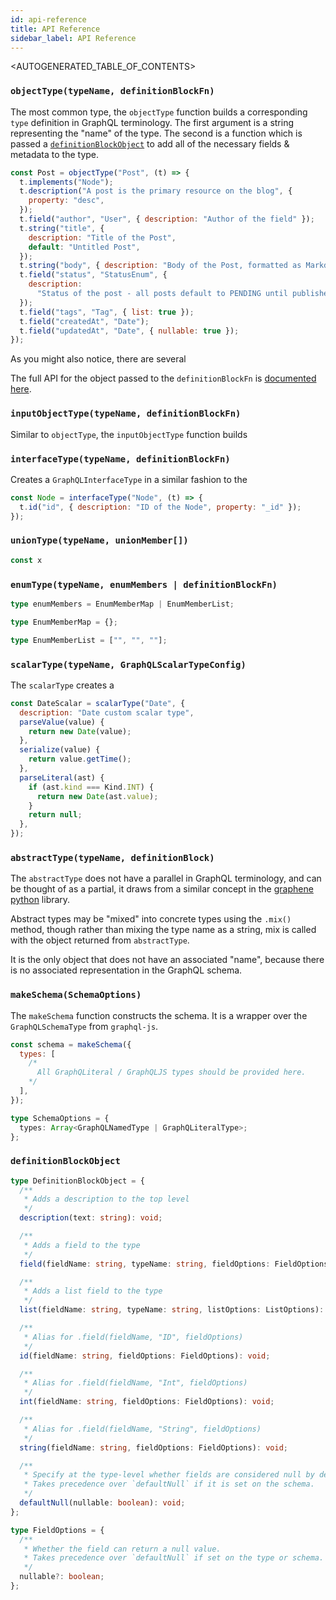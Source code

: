 ```yaml
---
id: api-reference
title: API Reference
sidebar_label: API Reference
---
```


<AUTOGENERATED_TABLE_OF_CONTENTS>

### `objectType(typeName, definitionBlockFn)`

The most common type, the `objectType` function builds a corresponding `type` definition in GraphQL terminology. The first argument is a string representing the "name" of the type. The second is a function which is passed a [`definitionBlockObject`](#definitionblockobject) to add all of the necessary fields & metadata to the type.

```js
const Post = objectType("Post", (t) => {
  t.implements("Node");
  t.description("A post is the primary resource on the blog", {
    property: "desc",
  });
  t.field("author", "User", { description: "Author of the field" });
  t.string("title", {
    description: "Title of the Post",
    default: "Untitled Post",
  });
  t.string("body", { description: "Body of the Post, formatted as Markdown" });
  t.field("status", "StatusEnum", {
    description:
      "Status of the post - all posts default to PENDING until published",
  });
  t.field("tags", "Tag", { list: true });
  t.field("createdAt", "Date");
  t.field("updatedAt", "Date", { nullable: true });
});
```

As you might also notice, there are several

The full API for the object passed to the `definitionBlockFn` is [documented here](#definitionblockobject).

### `inputObjectType(typeName, definitionBlockFn)`

Similar to `objectType`, the `inputObjectType` function builds

### `interfaceType(typeName, definitionBlockFn)`

Creates a `GraphQLInterfaceType` in a similar fashion to the

```js
const Node = interfaceType("Node", (t) => {
  t.id("id", { description: "ID of the Node", property: "_id" });
});
```

### `unionType(typeName, unionMember[])`

```js
const x
```

### `enumType(typeName, enumMembers | definitionBlockFn)`

```ts
type enumMembers = EnumMemberMap | EnumMemberList;

type EnumMemberMap = {};

type EnumMemberList = ["", "", ""];
```

### `scalarType(typeName, GraphQLScalarTypeConfig)`

The `scalarType` creates a

```js
const DateScalar = scalarType("Date", {
  description: "Date custom scalar type",
  parseValue(value) {
    return new Date(value);
  },
  serialize(value) {
    return value.getTime();
  },
  parseLiteral(ast) {
    if (ast.kind === Kind.INT) {
      return new Date(ast.value);
    }
    return null;
  },
});
```

### `abstractType(typeName, definitionBlock)`

The `abstractType` does not have a parallel in GraphQL terminology, and can be thought of as a partial, it draws from a similar concept in the [graphene python](https://docs.graphene-python.org/en/latest/types/abstracttypes/) library.

Abstract types may be "mixed" into concrete types using the `.mix()` method, though rather than mixing the type name as a string, mix is called with the object returned from `abstractType`.

It is the only object that does not have an associated "name", because there is no associated representation in the GraphQL schema.

### `makeSchema(SchemaOptions)`

The `makeSchema` function constructs the schema. It is a wrapper over the `GraphQLSchemaType` from `graphql-js`.

```js
const schema = makeSchema({
  types: [
    /* 
      All GraphQLiteral / GraphQLJS types should be provided here.
    */
  ],
});
```

```ts
type SchemaOptions = {
  types: Array<GraphQLNamedType | GraphQLiteralType>;
};
```

### `definitionBlockObject`

```ts
type DefinitionBlockObject = {
  /**
   * Adds a description to the top level
   */
  description(text: string): void;

  /**
   * Adds a field to the type
   */
  field(fieldName: string, typeName: string, fieldOptions: FieldOptions): void;

  /**
   * Adds a list field to the type
   */
  list(fieldName: string, typeName: string, listOptions: ListOptions): void;

  /**
   * Alias for .field(fieldName, "ID", fieldOptions)
   */
  id(fieldName: string, fieldOptions: FieldOptions): void;

  /**
   * Alias for .field(fieldName, "Int", fieldOptions)
   */
  int(fieldName: string, fieldOptions: FieldOptions): void;

  /**
   * Alias for .field(fieldName, "String", fieldOptions)
   */
  string(fieldName: string, fieldOptions: FieldOptions): void;

  /**
   * Specify at the type-level whether fields are considered null by default.
   * Takes precedence over `defaultNull` if it is set on the schema.
   */
  defaultNull(nullable: boolean): void;
};

type FieldOptions = {
  /**
   * Whether the field can return a null value.
   * Takes precedence over `defaultNull` if set on the type or schema.
   */
  nullable?: boolean;
};
```
